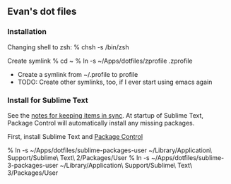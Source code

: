 ## Evan's dot files

### Installation

Changing shell to zsh:
% chsh -s /bin/zsh

Create symlink
% cd ~
% ln -s ~/Apps/dotfiles/zprofile .zprofile


* Create a symlink from ~/.profile to profile
* TODO: Create other symlinks, too, if I ever start using emacs again
 
### Install for Sublime Text

See the [notes for keeping items in sync](https://packagecontrol.io/docs/syncing). At startup of Sublime Text,
Package Control will automatically install any missing packages.

First, install Sublime Text and [Package Control](https://packagecontrol.io/installation#st2)

% ln -s ~/Apps/dotfiles/sublime-packages-user ~/Library/Application\ Support/Sublime\ Text\ 2/Packages/User
% ln -s ~/Apps/dotfiles/sublime-3-packages-user ~/Library/Application\ Support/Sublime\ Text\ 3/Packages/User

